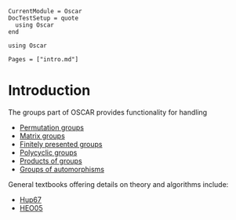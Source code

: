 ```@meta
CurrentModule = Oscar
DocTestSetup = quote
  using Oscar
end
```

```@setup oscar
using Oscar
```

```@contents
Pages = ["intro.md"]
```

# Introduction

The groups part of OSCAR provides functionality for handling
- [Permutation groups](@ref)
- [Matrix groups](@ref)
- [Finitely presented groups](@ref)
- [Polycyclic groups](@ref)
- [Products of groups](@ref)
- [Groups of automorphisms](@ref)

General textbooks offering details on theory and algorithms include:
- [Hup67](@cite)
- [HEO05](@cite)
